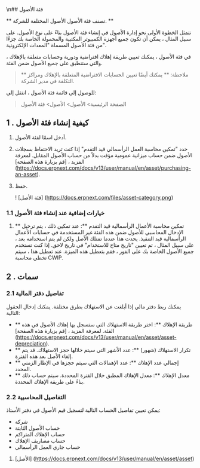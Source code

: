 \n## فئة الأصول

** تصنف فئة الأصول الأصول المختلفة للشركة. **

تتمثل الخطوة الأولى نحو إدارة الأصول في إنشاء فئة الأصول بناءً على نوع الأصول. على سبيل المثال ، يمكن أن تكون جميع أجهزة الكمبيوتر المكتبية والمحمولة الخاصة بك جزءًا من فئة الأصول المسماة "المعدات الإلكترونية".

في فئة الأصول ، يمكنك تعيين طريقة إهلاك افتراضية ودورية وحسابات متعلقة بالإهلاك ، والتي ستنطبق على جميع الأصول ضمن الفئة.

> ** ملاحظة: ** يمكنك أيضًا تعيين الحسابات الافتراضية المتعلقة بالإهلاك ومراكز التكلفة في مدير الشركة.

للوصول إلى قائمة فئة الأصول ، انتقل إلى:

> الصفحة الرئيسية> الأصول> الأصول> فئة الأصول

## 1 \. كيفية إنشاء فئة الأصول

1. أدخل اسمًا لفئة الأصول.
2. حدد "تمكين محاسبة العمل الرأسمالي قيد التقدم" إذا كنت تريد الاحتفاظ بسجلات الأصول ضمن حساب ميزانية عمومية مؤقت بدلاً من حساب الأصول المقابل. لمعرفة المزيد ، [قم بزيارة هذه الصفحة] (https://docs.erpnext.com/docs/v13/user/manual/en/asset/purchasing-an-asset).
3. حفظ.
    
    ! [فئة الأصل] (https://docs.erpnext.com/files/asset-category.png)
    

### 1.1 خيارات إضافية عند إنشاء فئة الأصول

1. ** تمكين محاسبة الأعمال الرأسمالية قيد التقدم **: عند تمكين ذلك ، يتم ترحيل الإدخال المحاسبي للأصول ضمن هذه الفئة غير المستخدمة في حسابات الأعمال الرأسمالية قيد التنفيذ. يحدث هذا عندما تمتلك الأصل ولكن لم يتم استخدامه بعد ، على سبيل المثال ، تم تعيين "تاريخ متاح للاستخدام" في تاريخ لاحق. إذا كنت تستخدم جميع الأصول الخاصة بك على الفور ، فقم بتعطيل هذه الميزة. عند تعطيل هذا ، سيتم تخطي محاسبة CWIP.

## 2 \. سمات

### 2.1 تفاصيل دفتر المالية

يمكنك ربط دفتر مالي إذا أبلغت عن الاستهلاك بطرق مختلفة. يمكنك إدخال الحقول التالية:

* ** طريقة الإهلاك **: اختر طريقة الاستهلاك التي ستسجل بها إهلاك الأصول في هذه الفئة. لمعرفة المزيد ، [قم بزيارة هذه الصفحة] (https://docs.erpnext.com/docs/v13/user/manual/en/asset/asset-depreciation).
* ** تكرار الاستهلاك (شهور) **: عدد الأشهر التي سيتم خلالها حجز الاستهلاك. قد يتم إلغاء الأصل بعد هذه الفترة.
* ** إجمالي عدد الإهلاك **: عدد الإهمالات التي سيتم حجزها في الإطار الزمني المحدد.
* ** معدل الإهلاك **: معدل الإهلاك المطبق خلال الفترة المحددة. سيتم حساب ذلك بناءً على طريقة الإهلاك المحددة.

### 2.2 التفاصيل المحاسبية

يمكن تعيين تفاصيل الحساب التالية لتسجيل قيم الأصول في دفتر الأستاذ:

*   شركة
* حساب الأصول الثابتة
* حساب الإهلاك المتراكم
* حساب مصاريف الإهلاك
* حساب جاري العمل الرأسمالي

1. [الأصل] (https://docs.erpnext.com/docs/v13/user/manual/en/asset/asset)